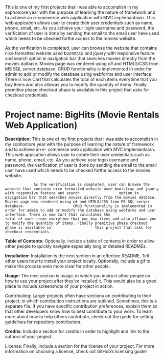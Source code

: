 

This is one of my first projects that I was able to accomplish in my sophomore year with the purpose of learning the nature of framework and to achieve an e-commerce web application with MVC implemantaion. This web appication allows user to create their user credentials such as name, phone, email, etc. As you achieve your login username and password, the varification of user is done by sending the email to the email user have used which needs to be checked forthe access to the movies website. 

As the verification is completed, user can browse the website that contains nice formatted website used bootstrap and jquery with responsive feature and search option in navigation bar that searches movies directly from the movies datbase. Movies page was rendered using c# and HTML5/CSS from MS SQL server database. CRUD functionality is implemented in order for admin to add or modify the database using webforms and user interface. There is now Cart that calculates the total of each items everytime that you buy items and also allowas you to modify the quantity of items. Finally premitive phase checkout phase is available in this project that asks for checkout credentials.

# **Project name:** BigHits (Movie Rentals Web Application)

**Description:** This is one of my first projects that I was able to accomplish in my sophomore year with the purpose of learning the nature of framework and to achieve an e-                    commerce web application with MVC implemantaion. This web appication allows user to create their user credentials such as name, phone, email, etc. As you                        achieve your login username and password, the varification of user is done by sending the email to the email user have used which needs to be checked forthe                      access to the movies website. 
 
                 As the verification is completed, user can browse the website that contains nice formatted website used bootstrap and jquery with responsive feature and search                  option in navigation bar that searches movies directly from the movies datbase. Movies page was rendered using c# and HTML5/CSS from MS SQL server database.                      CRUD functionality is implemented in order for admin to add or modify the database using webforms and user interface. There is now Cart that calculates the                      total of each items everytime that you buy items and also allowas you to modify the quantity of items. Finally premitive phase checkout phase is available in                    this project that asks for checkout credentials.

**Table of Contents:** Optionally, include a table of contents in order to allow other people to quickly navigate especially long or detailed READMEs.

**Installation:** Installation is the next section in an effective README. Tell other users how to install your project locally. Optionally, include a gif to make the process even more clear for other people.

**Usage:** The next section is usage, in which you instruct other people on how to use your project after they’ve installed it. This would also be a good place to include screenshots of your project in action.

Contributing: Larger projects often have sections on contributing to their project, in which contribution instructions are outlined. Sometimes, this is a separate file. If you have specific contribution preferences, explain them so that other developers know how to best contribute to your work. To learn more about how to help others contribute, check out the guide for setting guidelines for repository contributors.

**Credits:** Include a section for credits in order to highlight and link to the authors of your project.

License: Finally, include a section for the license of your project. For more information on choosing a license, check out GitHub’s licensing guide!
